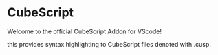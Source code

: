 # CubeScript

Welcome to the official CubeScript Addon for VScode!

this provides syntax highlighting to CubeScript files denoted with .cusp.
